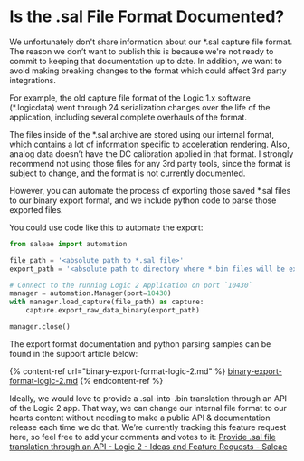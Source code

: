 # Is the .sal File Format Documented?

We unfortunately don't share information about our \*.sal capture file format. The reason we don’t want to publish this is because we're not ready to commit to keeping that documentation up to date. In addition, we want to avoid making breaking changes to the format which could affect 3rd party integrations.&#x20;

For example, the old capture file format of the Logic 1.x software (\*.logicdata) went through 24 serialization changes over the life of the application, including several complete overhauls of the format.

The files inside of the \*.sal archive are stored using our internal format, which contains a lot of information specific to acceleration rendering. Also, analog data doesn’t have the DC calibration applied in that format. I strongly recommend not using those files for any 3rd party tools, since the format is subject to change, and the format is not currently documented.

However, you can automate the process of exporting those saved \*.sal files to our binary export format, and we include python code to parse those exported files.

You could use code like this to automate the export:

```python
from saleae import automation

file_path = '<absolute path to *.sal file>'
export_path = '<absolute path to directory where *.bin files will be exported>'

# Connect to the running Logic 2 Application on port `10430`
manager = automation.Manager(port=10430)
with manager.load_capture(file_path) as capture:
    capture.export_raw_data_binary(export_path)

manager.close()
```

The export format documentation and python parsing samples can be found in the support article below:

{% content-ref url="binary-export-format-logic-2.md" %}
[binary-export-format-logic-2.md](binary-export-format-logic-2.md)
{% endcontent-ref %}

Ideally, we would love to provide a .sal-into-.bin translation through an API of the Logic 2 app. That way, we can change our internal file format to our hearts content without needing to make a public API & documentation release each time we do that. We’re currently tracking this feature request here, so feel free to add your comments and votes to it: [Provide .sal file translation through an API - Logic 2 - Ideas and Feature Requests - Saleae](https://ideas.saleae.com/b/feature-requests/provide-info-on-the-sal-file-format/)
